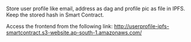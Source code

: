 Store user profile like email, address as dag and profile pic as file in IPFS. Keep the stored hash in Smart Contract.

Access the frontend from the following link:
http://userprofile-ipfs-smartcontract.s3-website.ap-south-1.amazonaws.com/